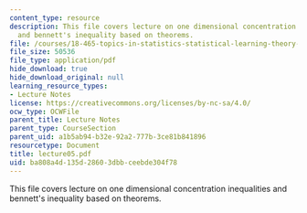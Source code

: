 ```yaml
---
content_type: resource
description: This file covers lecture on one dimensional concentration inequalities
  and bennett's inequality based on theorems.
file: /courses/18-465-topics-in-statistics-statistical-learning-theory-spring-2007/ba808a4d135d28603dbbceebde304f78_lecture05.pdf
file_size: 50536
file_type: application/pdf
hide_download: true
hide_download_original: null
learning_resource_types:
- Lecture Notes
license: https://creativecommons.org/licenses/by-nc-sa/4.0/
ocw_type: OCWFile
parent_title: Lecture Notes
parent_type: CourseSection
parent_uid: a1b5ab94-b32e-92a2-777b-3ce81b841896
resourcetype: Document
title: lecture05.pdf
uid: ba808a4d-135d-2860-3dbb-ceebde304f78
---
```

This file covers lecture on one dimensional concentration inequalities and bennett's inequality based on theorems.